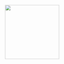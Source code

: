 <img height="180em" src="https://github-readme-stats.vercel.app/api?username=elk-git&show_icons=true&hide_border=true&&count_private=true&include_all_commits=true" />
